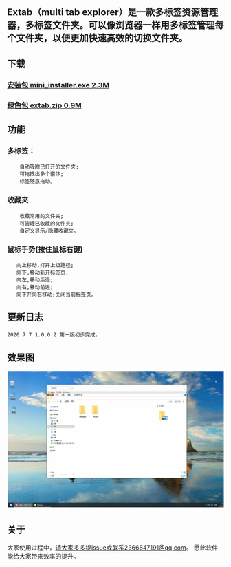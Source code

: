 ## Extab（multi tab explorer）是一款多标签资源管理器，多标签文件夹。可以像浏览器一样用多标签管理每个文件夹，以便更加快速高效的切换文件夹。
 
 ## 下载
   ### [安装包 mini_installer.exe 2.3M](https://github.com/lily-debug/extab/releases/download/1.0.0.2/mini_installer.exe)    
   ### [绿色包 extab.zip 0.9M](https://github.com/lily-debug/extab/releases/download/1.0.0.2/extab.zip)
   
   
 ## 功能 
   ### 多标签：
        自动吸附已打开的文件夹;
        可拖拽出多个窗体;
        标签随意拖动。
   ### 收藏夹
        收藏常用的文件夹;
        可管理已收藏的文件夹;
        自定义显示/隐藏收藏夹。
   ### 鼠标手势(按住鼠标右键)
       向上移动,打开上级路径; 
       向下,移动新开标签页;
       向左,移动后退;
       向右,移动前进;
       向下并向右移动;关闭当前标签页。
       
 ## 更新日志
    2020.7.7 1.0.0.2 第一版初步完成。
    
    
 ## 效果图
 ![image](https://github.com/lily-debug/extab/raw/master/GIF%202020-6-20%209-56-03.gif)
 ## 关于
   大家使用过程中，请大家多多提issue或联系2366847191@qq.com。
   愿此软件能给大家带来效率的提升。
   
